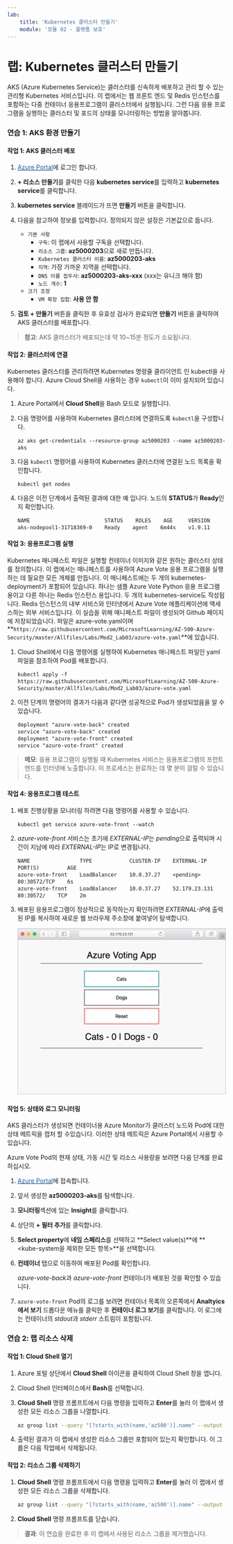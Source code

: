 ```yaml
---
lab:
    title: 'Kubernetes 클러스터 만들기'
    module: '모듈 02 - 플랫폼 보호'
---
```


# 랩: Kubernetes 클러스터 만들기

AKS (Azure Kubernetes Service)는 클러스터를 신속하게 배포하고 관리 할 수 있는 관리형 Kubernetes 서비스입니다. 이 랩에서는 웹 프론트 엔드 및 Redis 인스턴스를 포함하는 다중 컨테이너 응용프로그램이 클러스터에서 실행됩니다. 그런 다음 응용 프로그램을 실행하는 클러스터 및 포드의 상태를 모니터링하는 방법을 알아봅니다.

### 연습 1: AKS 환경 만들기

#### 작업 1: AKS 클러스터 배포

1. <a href="https://portal.azure.com" target="_blank"><span style="color: #0066cc;" color="#0066cc">Azure Portal</span></a>에 로그인 합니다.

1. **+ 리소스 만들기**를 클릭한 다음 **kubernetes service**를 입력하고 **kubernetes service**를 클릭합니다.

1. **kubernetes service** 블레이드가 뜨면 **만들기** 버튼을 클릭합니다.

1. 다음을 참고하여 정보를 입력합니다. 정의되지 않은 설정은 기본값으로 둡니다.
     - `기본 사항`
          - `구독`: 이 랩에서 사용할 구독을 선택합니다.
          - `리소스 그룹`: **az5000203**으로 새로 만듭니다.
          - `Kubernetes 클러스터 이름`: **az5000203-aks**
          - `지역`: 가장 가까운 지역을 선택합니다.
          - `DNS 이름 접두사`: **az5000203-aks-xxx** (xxx는 유니크 해야 함)
          - `노드 개수`: **1**
     - `크기 조정`
          - `VM 확장 집합`: **사용 안 함**

1. **검토 + 만들기** 버튼을 클릭한 후 유효성 검사가 완료되면 **만들기** 버튼을 클릭하여 AKS 클러스터를 배포합니다.

> **참고**: AKS 클러스터가 배포되는데 약 10~15분 정도가 소요됩니다.

#### 작업 2: 클러스터에 연결

Kubernetes 클러스터를 관리하려면 Kubernetes 명령줄 클라이언트 인 kubectl을 사용해야 합니다. Azure Cloud Shell을 사용하는 경우 `kubectl`이 이미 설치되어 있습니다.

1. Azure Portal에서 **Cloud Shell**을 Bash 모드로 실행합니다.

1. 다음 명령어를 사용하여 Kubernetes 클러스터에 연결하도록 `kubectl`을 구성합니다.

     ```Azurecli
     az aks get-credentials --resource-group az5000203 --name az5000203-aks
     ```

1. 다음 `kubectl` 명령어를 사용하여 Kubernetes 클러스터에 연결된 노드 목록을 확인합니다.

    ```kubectl
    kubectl get nodes
    ```

1. 다음은 이전 단계에서 출력된 결과에 대한 예 입니다. 노드의 **STATUS**가 **Ready**인지 확인합니다.

    ```Execute
    NAME                        STATUS    ROLES    AGE     VERSION
    aks-nodepool1-31718369-0    Ready    agent    6m44s    v1.9.11
    ```

#### 작업 3: 응용프로그램 실행

Kubernetes 매니페스트 파일은 실행할 컨테이너 이미지와 같은 원하는 클러스터 상태를 정의합니다. 이 랩에서는 매니페스트를 사용하여 Azure Vote 응용 프로그램을 실행하는 데 필요한 모든 개체를 만듭니다. 이 매니페스트에는 두 개의 kubernetes-deployment가 포함되어 있습니다. 하나는 샘플 Azure Vote Python 응용 프로그램 용이고 다른 하나는 Redis 인스턴스 용입니다. 두 개의 kubernetes-service도 작성됩니다. Redis 인스턴스의 내부 서비스와 인터넷에서 Azure Vote 애플리케이션에 액세스하는 외부 서비스입니다. 이 실습을 위해 매니페스트 파일이 생성되어 Github 페이지에 저장되었습니다. 파일은 azure-vote.yaml이며 **`https://raw.githubusercontent.com/MicrosoftLearning/AZ-500-Azure-Security/master/Allfiles/Labs/Mod2_Lab03/azure-vote.yaml`**에 있습니다.

1. Cloud Shell에서 다음 명령어를 실행하여 Kubernetes 매니페스트 파일인 yaml 파일을 참조하여 Pod를 배포합니다.

     ```cli
     kubectl apply -f https://raw.githubusercontent.com/MicrosoftLearning/AZ-500-Azure-Security/master/Allfiles/Labs/Mod2_Lab03/azure-vote.yaml
     ```

2. 이전 단계의 명령어의 결과가 다음과 같다면 성공적으로 Pod가 생성되었음을 알 수 있습니다.

     ```Execute
     deployment "azure-vote-back" created
     service "azure-vote-back" created
     deployment "azure-vote-front" created
     service "azure-vote-front" created
     ```

> **메모**: 응용 프로그램이 실행될 때 Kubernetes 서비스는 응용프로그램의 프런트 엔드를 인터넷에 노출합니다. 이 프로세스는 완료하는 데 몇 분이 걸릴 수 있습니다.

#### 작업 4: 응용프로그램 테스트

1. 배포 진행상황을 모니터링 하려면 다음 명령어를 사용할 수 있습니다.

     ```kubectl
     kubectl get service azure-vote-front --watch
     ```

1. *azure-vote-front* 서비스는 초기에 *EXTERNAL-IP*는 *pending*으로 출력되며 시간이 지남에 따라 *EXTERNAL-IP*는 IP로 변경됩니다.

     ```
    NAME                TYPE            CLUSTER-IP    EXTERNAL-IP    PORT(S)         AGE
    azure-vote-front    LoadBalancer    10.0.37.27    <pending>     80:30572/TCP    6s
    azure-vote-front    LoadBalancer    10.0.37.27    52.179.23.131    80:30572/    TCP    2m
     ```

1. 배포된 응용프로그램이 정상적으로 동작하는지 확인하려면 *EXTERNAL-IP*에 출력된 IP를 복사하여 새로운 웹 브라우제 주소창에 붙여넣어 탐색합니다.

     ![Screenshot](../Media/Module-2/88d51dc5-a992-436f-a65e-83a766c142a9.png)

#### 작업 5: 상태와 로그 모니터링

AKS 클러스터가 생성되면 컨테이너용 Azure Monitor가 클러스터 노드와 Pod에 대한 상태 메트릭을 캡처 할 수있습니다. 이러한 상태 메트릭은 Azure Portal에서 사용할 수 있습니다.

Azure Vote Pod의 현재 상태, 가동 시간 및 리소스 사용량을 보려면 다음 단계를 완료하십시오.

1. <a href="https://portal.azure.com" target="_blank"><span style="color: #0066cc;" color="#0066cc">Azure Portal</span></a>에 접속합니다.

1. 앞서 생성한 **az5000203-aks**를 탐색합니다.

1. **모니터링**섹션에 있는 **Insight**를 클릭합니다.

1. 상단의 **+ 필터 추가**를 클릭합니다.

1. **Select property**에 **네임 스페리스**를 선택하고 **Select value(s)**에 **<kube-system을 제외한 모든 항목>**을 선택합니다.

1. **컨테이너** 탭으로 이동하여 배포된 Pod를 확인합니다.

    *azure-vote-back*과 *azure-vote-front* 컨테이너가 배포된 것을 확인할 수 있습니다.

1. `azure-vote-front` Pod의 로그를 보려면 컨테이너 목록의 오른쪽에서 **Analtyics에서 보기** 드롭다운 메뉴를 클릭한 후 **컨테이너 로그 보기**를 클릭합니다. 이 로그에는 컨테이너의 *stdout*과 *stderr* 스트림이 포함됩니다.

### 연습 2: 랩 리소스 삭제

#### 작업 1: Cloud Shell 열기

1. Azure 포털 상단에서 **Cloud Shell** 아이콘을 클릭하여 Cloud Shell 창을 엽니다.

1. Cloud Shell 인터페이스에서 **Bash**를 선택합니다.

1. **Cloud Shell** 명령 프롬프트에서 다음 명령을 입력하고 **Enter**를 눌러 이 랩에서 생성한 모든 리소스 그룹을 나열합니다.

    ```sh
    az group list --query "[?starts_with(name,'az500')].name" --output tsv
    ```

1. 출력된 결과가 이 랩에서 생성한 리소스 그룹만 포함되어 있는지 확인합니다. 이 그룹은 다음 작업에서 삭제됩니다.

#### 작업 2: 리소스 그룹 삭제하기

1. **Cloud Shell** 명령 프롬프트에서 다음 명령을 입력하고 **Enter**를 눌러 이 랩에서 생성한 모든 리소스 그룹을 삭제합니다.

    ```sh
    az group list --query "[?starts_with(name,'az500')].name" --output tsv | xargs -L1 bash -c 'az group delete --name $0 --no-wait --yes'
    ```

1. **Cloud Shell** 명령 프롬프트를 닫습니다.

> **결과**: 이 연습을 완료한 후 이 랩에서 사용된 리소스 그룹을 제거했습니다.
